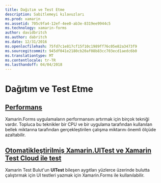 ```yaml
---
title: Dağıtım ve Test Etme
description: Sabitlemeyi kılavuzları
ms.prod: xamarin
ms.assetid: 705c9fa4-12ef-4ee0-ab3e-8319ee9944c5
ms.technology: xamarin-forms
author: davidbritch
ms.author: dabritch
ms.date: 12/31/2016
ms.openlocfilehash: 75fd7c1e817cf15f10c1989ff76c05e82a3473f9
ms.sourcegitcommit: 945df041e2180cb20af08b83cc703ecd1aedc6b0
ms.translationtype: MT
ms.contentlocale: tr-TR
ms.lasthandoff: 04/04/2018
---
```

# <a name="deployment-and-testing"></a>Dağıtım ve Test Etme

## <a name="performanceperformancemd"></a>[Performans](performance.md)

Xamarin.Forms uygulamaların performansını artırmak için birçok tekniği vardır. Topluca bu teknikler bir CPU ve bir uygulama tarafından kullanılan bellek miktarına tarafından gerçekleştirilen çalışma miktarını önemli ölçüde azaltabilir.

## <a name="automated-testing-with-xamarinuitest-and-xamarin-test-clouduitest-and-test-cloudmd"></a>[Otomatikleştirilmiş Xamarin.UITest ve Xamarin Test Cloud ile test](uitest-and-test-cloud.md)

Xamarin Test Bulut'un **UITest** bileşen aygıtları yüzlerce üzerinde bulutta çalıştırmak için UI testleri yazmak için Xamarin.Forms ile kullanılabilir.
